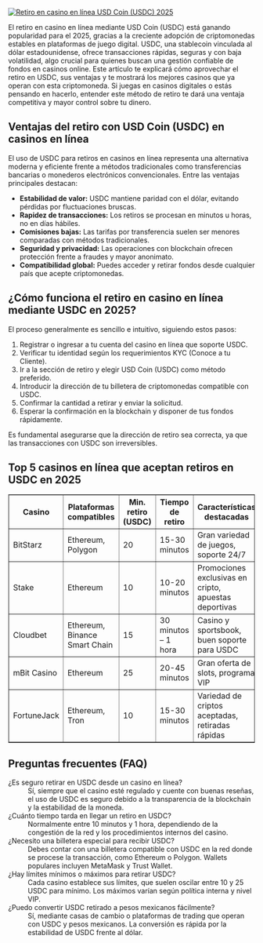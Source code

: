[![Retiro en casino en línea USD Coin (USDC) 2025](https://123-caf.pages.dev/gitsignup.png)](https://vrmoo.ru/Bt82HjjY)

<p>El retiro en casino en línea mediante USD Coin (USDC) está ganando popularidad para el 2025, gracias a la creciente adopción de criptomonedas estables en plataformas de juego digital. USDC, una stablecoin vinculada al dólar estadounidense, ofrece transacciones rápidas, seguras y con baja volatilidad, algo crucial para quienes buscan una gestión confiable de fondos en casinos online. Este artículo te explicará cómo aprovechar el retiro en USDC, sus ventajas y te mostrará los mejores casinos que ya operan con esta criptomoneda. Si juegas en casinos digitales o estás pensando en hacerlo, entender este método de retiro te dará una ventaja competitiva y mayor control sobre tu dinero.</p>  <h2>Ventajas del retiro con USD Coin (USDC) en casinos en línea</h2> <p>El uso de USDC para retiros en casinos en línea representa una alternativa moderna y eficiente frente a métodos tradicionales como transferencias bancarias o monederos electrónicos convencionales. Entre las ventajas principales destacan:</p> <ul> <li><strong>Estabilidad de valor:</strong> USDC mantiene paridad con el dólar, evitando pérdidas por fluctuaciones bruscas.</li> <li><strong>Rapidez de transacciones:</strong> Los retiros se procesan en minutos u horas, no en días hábiles.</li> <li><strong>Comisiones bajas:</strong> Las tarifas por transferencia suelen ser menores comparadas con métodos tradicionales.</li> <li><strong>Seguridad y privacidad:</strong> Las operaciones con blockchain ofrecen protección frente a fraudes y mayor anonimato.</li> <li><strong>Compatibilidad global:</strong> Puedes acceder y retirar fondos desde cualquier país que acepte criptomonedas.</li> </ul>  <h2>¿Cómo funciona el retiro en casino en línea mediante USDC en 2025?</h2> <p>El proceso generalmente es sencillo e intuitivo, siguiendo estos pasos:</p> <ol> <li>Registrar o ingresar a tu cuenta del casino en línea que soporte USDC.</li> <li>Verificar tu identidad según los requerimientos KYC (Conoce a tu Cliente).</li> <li>Ir a la sección de retiro y elegir USD Coin (USDC) como método preferido.</li> <li>Introducir la dirección de tu billetera de criptomonedas compatible con USDC.</li> <li>Confirmar la cantidad a retirar y enviar la solicitud.</li> <li>Esperar la confirmación en la blockchain y disponer de tus fondos rápidamente.</li> </ol> <p>Es fundamental asegurarse que la dirección de retiro sea correcta, ya que las transacciones con USDC son irreversibles.</p>  <h2>Top 5 casinos en línea que aceptan retiros en USDC en 2025</h2> <table border="1" cellpadding="8" cellspacing="0"> <thead> <tr> <th>Casino</th> <th>Plataformas compatibles</th> <th>Min. retiro (USDC)</th> <th>Tiempo de retiro</th> <th>Características destacadas</th> </tr> </thead> <tbody> <tr> <td>BitStarz</td> <td>Ethereum, Polygon</td> <td>20</td> <td>15-30 minutos</td> <td>Gran variedad de juegos, soporte 24/7</td> </tr> <tr> <td>Stake</td> <td>Ethereum</td> <td>10</td> <td>10-20 minutos</td> <td>Promociones exclusivas en cripto, apuestas deportivas</td> </tr> <tr> <td>Cloudbet</td> <td>Ethereum, Binance Smart Chain</td> <td>15</td> <td>30 minutos – 1 hora</td> <td>Casino y sportsbook, buen soporte para USDC</td> </tr> <tr> <td>mBit Casino</td> <td>Ethereum</td> <td>25</td> <td>20-45 minutos</td> <td>Gran oferta de slots, programa VIP</td> </tr> <tr> <td>FortuneJack</td> <td>Ethereum, Tron</td> <td>10</td> <td>15-30 minutos</td> <td>Variedad de criptos aceptadas, retiradas rápidas</td> </tr> </tbody> </table>  <h2>Preguntas frecuentes (FAQ)</h2> <dl> <dt>¿Es seguro retirar en USDC desde un casino en línea?</dt> <dd>Sí, siempre que el casino esté regulado y cuente con buenas reseñas, el uso de USDC es seguro debido a la transparencia de la blockchain y la estabilidad de la moneda.</dd>  <dt>¿Cuánto tiempo tarda en llegar un retiro en USDC?</dt> <dd>Normalmente entre 10 minutos y 1 hora, dependiendo de la congestión de la red y los procedimientos internos del casino.</dd>  <dt>¿Necesito una billetera especial para recibir USDC?</dt> <dd>Debes contar con una billetera compatible con USDC en la red donde se procese la transacción, como Ethereum o Polygon. Wallets populares incluyen MetaMask y Trust Wallet.</dd>  <dt>¿Hay límites mínimos o máximos para retirar USDC?</dt> <dd>Cada casino establece sus límites, que suelen oscilar entre 10 y 25 USDC para mínimo. Los máximos varían según política interna y nivel VIP.</dd>  <dt>¿Puedo convertir USDC retirado a pesos mexicanos fácilmente?</dt> <dd>Sí, mediante casas de cambio o plataformas de trading que operan con USDC y pesos mexicanos. La conversión es rápida por la estabilidad de USDC frente al dólar.</dd> </dl>